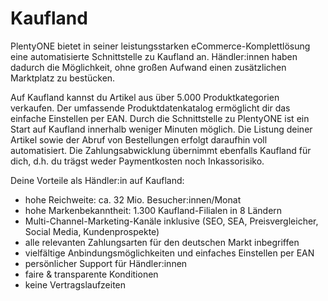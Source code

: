 
# Kaufland

<div class="container-toc"></div>

PlentyONE bietet in seiner leistungsstarken eCommerce-Komplettlösung eine automatisierte Schnittstelle zu Kaufland an. Händler:innen haben dadurch die Möglichkeit, ohne großen Aufwand einen zusätzlichen Marktplatz zu bestücken.

Auf Kaufland kannst du Artikel aus über 5.000 Produktkategorien verkaufen. Der umfassende Produktdatenkatalog ermöglicht dir das einfache Einstellen per EAN. Durch die Schnittstelle zu PlentyONE ist ein Start auf Kaufland innerhalb weniger Minuten möglich. Die Listung deiner Artikel sowie der Abruf von Bestellungen erfolgt daraufhin voll automatisiert. Die Zahlungsabwicklung übernimmt ebenfalls Kaufland für dich, d.h. du trägst weder Paymentkosten noch Inkassorisiko.

Deine Vorteile als Händler:in auf Kaufland:

* hohe Reichweite: ca. 32 Mio. Besucher:innen/Monat
* hohe Markenbekanntheit: 1.300 Kaufland-Filialen in 8 Ländern
* Multi-Channel-Marketing-Kanäle inklusive (SEO, SEA, Preisvergleicher, Social Media, Kundenprospekte)
* alle relevanten Zahlungsarten für den deutschen Markt inbegriffen
* vielfältige Anbindungsmöglichkeiten und einfaches Einstellen per EAN
* persönlicher Support für Händler:innen
* faire & transparente Konditionen
* keine Vertragslaufzeiten
